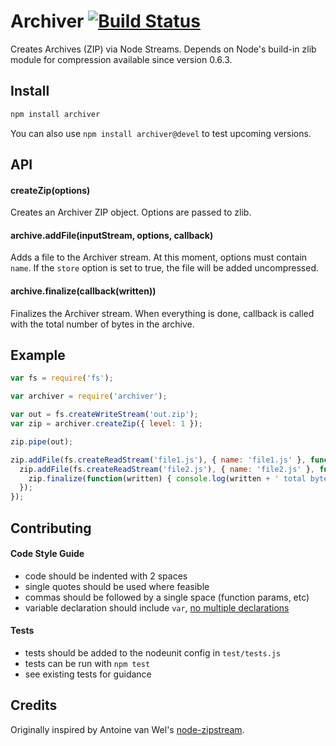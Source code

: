 # Archiver [![Build Status](https://secure.travis-ci.org/ctalkington/node-archiver.png?branch=master)](http://travis-ci.org/ctalkington/node-archiver)

Creates Archives (ZIP) via Node Streams. Depends on Node's build-in zlib module for compression available since version 0.6.3.

## Install

```bash
npm install archiver
```

You can also use `npm install archiver@devel` to test upcoming versions.

## API

#### createZip(options)

Creates an Archiver ZIP object. Options are passed to zlib.

#### archive.addFile(inputStream, options, callback)

Adds a file to the Archiver stream. At this moment, options must contain `name`. If the `store` option is set to true, the file will be added uncompressed.

#### archive.finalize(callback(written))

Finalizes the Archiver stream. When everything is done, callback is called with the total number of bytes in the archive.

## Example
```javascript
var fs = require('fs');

var archiver = require('archiver');

var out = fs.createWriteStream('out.zip');
var zip = archiver.createZip({ level: 1 });

zip.pipe(out);

zip.addFile(fs.createReadStream('file1.js'), { name: 'file1.js' }, function() {
  zip.addFile(fs.createReadStream('file2.js'), { name: 'file2.js' }, function() {
    zip.finalize(function(written) { console.log(written + ' total bytes written'); });
  });
});
```

## Contributing

#### Code Style Guide

* code should be indented with 2 spaces
* single quotes should be used where feasible
* commas should be followed by a single space (function params, etc)
* variable declaration should include `var`, [no multiple declarations](http://benalman.com/news/2012/05/multiple-var-statements-javascript/)

#### Tests

* tests should be added to the nodeunit config in `test/tests.js`
* tests can be run with `npm test`
* see existing tests for guidance

## Credits
Originally inspired by Antoine van Wel's [node-zipstream](https://github.com/wellawaretech/node-zipstream).